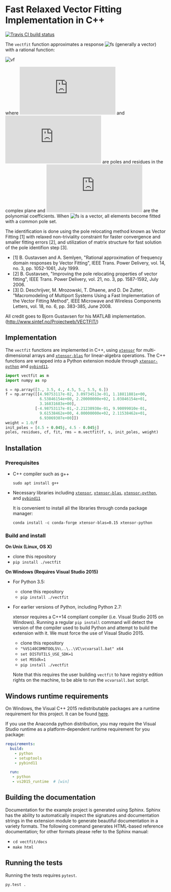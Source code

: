 # Fast Relaxed Vector Fitting Implementation in C++

[![Travis CI build status](https://travis-ci.org/liangjg/vectfit)](https://travis-ci.org/liangjg/vectfit)

The `vectfit` function approximates a response ![fs](https://latex.codecogs.com/gif.latex?\mathbf{f}(s))
(generally a vector) with a rational function:

![vf](https://latex.codecogs.com/gif.latex?\mathbf{f}(s)&space;\approx&space;\sum_{j=1}^{N}&space;\frac{\mathbf{r}_j}{s-p_j}&space;&plus;&space;\sum_{n=0}^{Nc}&space;\mathbf{c}_n&space;s^{n})

where ![pj](https://latex.codecogs.com/gif.latex?p_j) and
![rj](https://latex.codecogs.com/gif.latex?r_j) are poles and residues in
the complex plane and ![cn](https://latex.codecogs.com/gif.latex?c_n) are
the polynomial coefficients.
When ![fs](https://latex.codecogs.com/gif.latex?\mathbf{f}(s)) is a vector, all
elements become fitted with a common pole set.

The identification is done using the pole relocating method known as Vector
Fitting [1] with relaxed non-triviality constraint for faster convergence
and smaller fitting errors [2], and utilization of matrix structure for fast
solution of the pole identifion step [3].

- [1] B. Gustavsen and A. Semlyen, "Rational approximation of frequency
    domain responses by Vector Fitting", IEEE Trans. Power Delivery,
    vol. 14, no. 3, pp. 1052-1061, July 1999.
- [2] B. Gustavsen, "Improving the pole relocating properties of vector
    fitting", IEEE Trans. Power Delivery, vol. 21, no. 3, pp. 1587-1592,
    July 2006.
- [3] D. Deschrijver, M. Mrozowski, T. Dhaene, and D. De Zutter,
    "Macromodeling of Multiport Systems Using a Fast Implementation of
    the Vector Fitting Method", IEEE Microwave and Wireless Components
    Letters, vol. 18, no. 6, pp. 383-385, June 2008.

All credit goes to Bjorn Gustavsen for his MATLAB implementation.
(http://www.sintef.no/Projectweb/VECTFIT/)


## Implementation

The `vectfit` functions are implemented in C++, using [`xtensor`](https://github.com/QuantStack/xtensor)
for multi-dimensional arrays and [`xtensor-blas`](https://github.com/QuantStack/xtensor-blas)
for linear-algebra operations.
The C++ functions are wrapped into a Python extension module through
[`xtensor-python`](https://github.com/QuantStack/xtensor-python) and
[`pybind11`](https://github.com/pybind/pybind11).

``` python
import vectfit as m
import numpy as np

s = np.array([3., 3.5, 4., 4.5, 5., 5.5, 6.])
f = np.array([[4.98753117e-02, 3.09734513e-01, 1.18811881e+00,
               6.53846154e+00, 2.20000000e+02, 1.03846154e+01,
               3.16831683e+00],
             [-4.98753117e-01,-2.21238938e-01, 9.90099010e-01,
               9.61538462e+00, 4.00000000e+02, 2.11538462e+01,
               6.93069307e+00]])
weight = 1.0/f
init_poles = [4.5 + 0.045j, 4.5 - 0.045j]
poles, residues, cf, fit, rms = m.vectfit(f, s, init_poles, weight)
```

## Installation

### Prerequisites

- C++ compiler such as g++

  `sudo apt install g++`

- Necessary libraries including [`xtensor`](https://github.com/QuantStack/xtensor),
  [`xtensor-blas`](https://github.com/QuantStack/xtensor-blas),
  [`xtensor-python`](https://github.com/QuantStack/xtensor-python), and
  [`pybind11`](https://github.com/pybind/pybind11)

  It is convenient to install all the libraries through conda package manager:

  `conda install -c conda-forge xtensor-blas=0.15 xtensor-python`

### Build and install

**On Unix (Linux, OS X)**

 - clone this repository
 - `pip install ./vectfit`

**On Windows (Requires Visual Studio 2015)**

 - For Python 3.5:
     - clone this repository
     - `pip install ./vectfit`
 - For earlier versions of Python, including Python 2.7:

   xtensor requires a C++14 compliant compiler (i.e. Visual Studio 2015 on
   Windows). Running a regular `pip install` command will detect the version
   of the compiler used to build Python and attempt to build the extension
   with it. We must force the use of Visual Studio 2015.

     - clone this repository
     - `"%VS140COMNTOOLS%\..\..\VC\vcvarsall.bat" x64`
     - `set DISTUTILS_USE_SDK=1`
     - `set MSSdk=1`
     - `pip install ./vectfit`

   Note that this requires the user building `vectfit` to have registry edition
   rights on the machine, to be able to run the `vcvarsall.bat` script.


## Windows runtime requirements

On Windows, the Visual C++ 2015 redistributable packages are a runtime
requirement for this project. It can be found [here](https://www.microsoft.com/en-us/download/details.aspx?id=48145).

If you use the Anaconda python distribution, you may require the Visual Studio
runtime as a platform-dependent runtime requirement for you package:

```yaml
requirements:
  build:
    - python
    - setuptools
    - pybind11

  run:
   - python
   - vs2015_runtime  # [win]
```

## Building the documentation

Documentation for the example project is generated using Sphinx. Sphinx has the
ability to automatically inspect the signatures and documentation strings in
the extension module to generate beautiful documentation in a variety formats.
The following command generates HTML-based reference documentation; for other
formats please refer to the Sphinx manual:

 - `cd vectfit/docs`
 - `make html`

## Running the tests

Running the tests requires `pytest`.

```bash
py.test .
```
